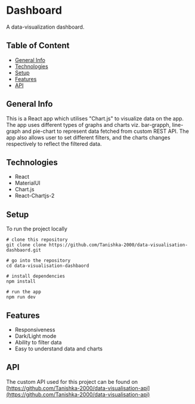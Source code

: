 # Dashboard
A data-visualization dashboard.

## Table of Content
+ [General Info](#genral-info)
+ [Technologies](#technologies)
+ [Setup](#setup)
+ [Features](#features)
+ [API](#api)

## General Info
This is a React app which utilises "Chart.js" to visualize data on the app. The app uses different types of graphs and charts viz. bar-grapph, line-graph and pie-chart to represent data fetched from custom REST API. The app also allows user to set different filters, and the charts changes respectively to reflect the filtered data.

## Technologies
+ React
+ MaterialUI
+ Chart.js
+ React-Chartjs-2

## Setup
To run the project locally
 ```
 # clone this repository
 git clone clone https://github.com/Tanishka-2000/data-visualisation-dashbaord.git

 # go into the repository
 cd data-visualisation-dashbaord

 # install dependencies
 npm install

 # run the app
 npm run dev
 ```

 ## Features
 + Responsiveness
 + Dark/Light mode
 + Ability to filter data
 + Easy to understand data and charts

 ## API
 The custom API used for this project can be found on [https://github.com/Tanishka-2000/data-visualisation-api](https://github.com/Tanishka-2000/data-visualisation-api)